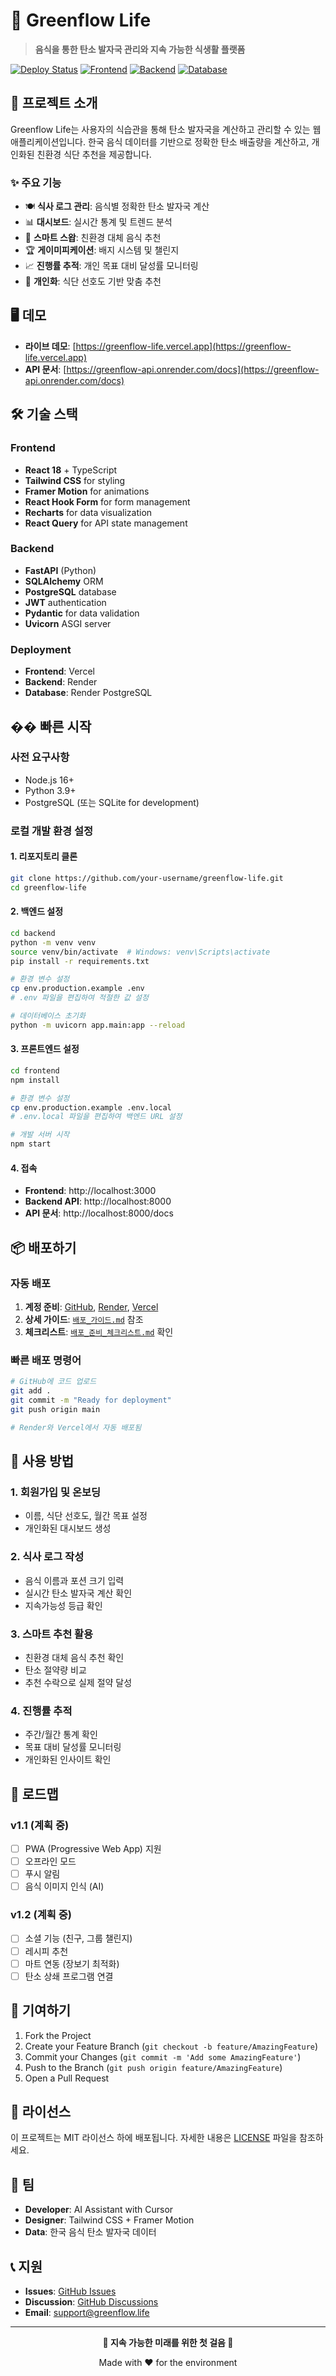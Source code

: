 # 🌱 Greenflow Life

> **음식을 통한 탄소 발자국 관리와 지속 가능한 식생활 플랫폼**

[![Deploy Status](https://img.shields.io/badge/Deploy-Ready-brightgreen)](https://github.com/your-username/greenflow-life)
[![Frontend](https://img.shields.io/badge/Frontend-React-blue)](https://reactjs.org/)
[![Backend](https://img.shields.io/badge/Backend-FastAPI-green)](https://fastapi.tiangolo.com/)
[![Database](https://img.shields.io/badge/Database-PostgreSQL-blue)](https://postgresql.org/)

## 📖 프로젝트 소개

Greenflow Life는 사용자의 식습관을 통해 탄소 발자국을 계산하고 관리할 수 있는 웹 애플리케이션입니다. 한국 음식 데이터를 기반으로 정확한 탄소 배출량을 계산하고, 개인화된 친환경 식단 추천을 제공합니다.

### ✨ 주요 기능

- 🍽️ **식사 로그 관리**: 음식별 정확한 탄소 발자국 계산
- 📊 **대시보드**: 실시간 통계 및 트렌드 분석
- 🔄 **스마트 스왑**: 친환경 대체 음식 추천
- 🏆 **게이미피케이션**: 배지 시스템 및 챌린지
- 📈 **진행률 추적**: 개인 목표 대비 달성률 모니터링
- 🎯 **개인화**: 식단 선호도 기반 맞춤 추천

## 🖥️ 데모

- **라이브 데모**: [https://greenflow-life.vercel.app](https://greenflow-life.vercel.app)
- **API 문서**: [https://greenflow-api.onrender.com/docs](https://greenflow-api.onrender.com/docs)

## 🛠️ 기술 스택

### Frontend
- **React 18** + TypeScript
- **Tailwind CSS** for styling
- **Framer Motion** for animations
- **React Hook Form** for form management
- **Recharts** for data visualization
- **React Query** for API state management

### Backend
- **FastAPI** (Python)
- **SQLAlchemy** ORM
- **PostgreSQL** database
- **JWT** authentication
- **Pydantic** for data validation
- **Uvicorn** ASGI server

### Deployment
- **Frontend**: Vercel
- **Backend**: Render
- **Database**: Render PostgreSQL

## �� 빠른 시작

### 사전 요구사항
- Node.js 16+
- Python 3.9+
- PostgreSQL (또는 SQLite for development)

### 로컬 개발 환경 설정

#### 1. 리포지토리 클론
```bash
git clone https://github.com/your-username/greenflow-life.git
cd greenflow-life
```

#### 2. 백엔드 설정
```bash
cd backend
python -m venv venv
source venv/bin/activate  # Windows: venv\Scripts\activate
pip install -r requirements.txt

# 환경 변수 설정
cp env.production.example .env
# .env 파일을 편집하여 적절한 값 설정

# 데이터베이스 초기화
python -m uvicorn app.main:app --reload
```

#### 3. 프론트엔드 설정
```bash
cd frontend
npm install

# 환경 변수 설정
cp env.production.example .env.local
# .env.local 파일을 편집하여 백엔드 URL 설정

# 개발 서버 시작
npm start
```

#### 4. 접속
- **Frontend**: http://localhost:3000
- **Backend API**: http://localhost:8000
- **API 문서**: http://localhost:8000/docs

## 📦 배포하기

### 자동 배포
1. **계정 준비**: [GitHub](https://github.com), [Render](https://render.com), [Vercel](https://vercel.com)
2. **상세 가이드**: [`배포_가이드.md`](./배포_가이드.md) 참조
3. **체크리스트**: [`배포_준비_체크리스트.md`](./배포_준비_체크리스트.md) 확인

### 빠른 배포 명령어
```bash
# GitHub에 코드 업로드
git add .
git commit -m "Ready for deployment"
git push origin main

# Render와 Vercel에서 자동 배포됨
```

## 📱 사용 방법

### 1. 회원가입 및 온보딩
- 이름, 식단 선호도, 월간 목표 설정
- 개인화된 대시보드 생성

### 2. 식사 로그 작성
- 음식 이름과 포션 크기 입력
- 실시간 탄소 발자국 계산 확인
- 지속가능성 등급 확인

### 3. 스마트 추천 활용
- 친환경 대체 음식 추천 확인
- 탄소 절약량 비교
- 추천 수락으로 실제 절약 달성

### 4. 진행률 추적
- 주간/월간 통계 확인
- 목표 대비 달성률 모니터링
- 개인화된 인사이트 확인

## 🎯 로드맵

### v1.1 (계획 중)
- [ ] PWA (Progressive Web App) 지원
- [ ] 오프라인 모드
- [ ] 푸시 알림
- [ ] 음식 이미지 인식 (AI)

### v1.2 (계획 중)
- [ ] 소셜 기능 (친구, 그룹 챌린지)
- [ ] 레시피 추천
- [ ] 마트 연동 (장보기 최적화)
- [ ] 탄소 상쇄 프로그램 연결

## 🤝 기여하기

1. Fork the Project
2. Create your Feature Branch (`git checkout -b feature/AmazingFeature`)
3. Commit your Changes (`git commit -m 'Add some AmazingFeature'`)
4. Push to the Branch (`git push origin feature/AmazingFeature`)
5. Open a Pull Request

## 📄 라이선스

이 프로젝트는 MIT 라이선스 하에 배포됩니다. 자세한 내용은 [LICENSE](LICENSE) 파일을 참조하세요.

## 👥 팀

- **Developer**: AI Assistant with Cursor
- **Designer**: Tailwind CSS + Framer Motion
- **Data**: 한국 음식 탄소 발자국 데이터

## 📞 지원

- **Issues**: [GitHub Issues](https://github.com/your-username/greenflow-life/issues)
- **Discussion**: [GitHub Discussions](https://github.com/your-username/greenflow-life/discussions)
- **Email**: support@greenflow.life

---

<div align="center">

**🌱 지속 가능한 미래를 위한 첫 걸음 🌱**

Made with ❤️ for the environment

</div>